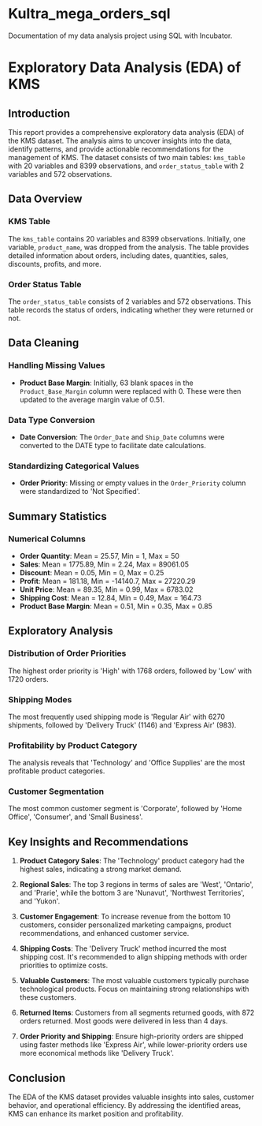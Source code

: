 # Kultra_mega_orders_sql
Documentation of my data analysis project using SQL with Incubator.

# Exploratory Data Analysis (EDA) of KMS

## Introduction

This report provides a comprehensive exploratory data analysis (EDA) of the KMS dataset. The analysis aims to uncover insights into the data, identify patterns, and provide actionable recommendations for the management of KMS. The dataset consists of two main tables: `kms_table` with 20 variables and 8399 observations, and `order_status_table` with 2 variables and 572 observations.

## Data Overview

### KMS Table

The `kms_table` contains 20 variables and 8399 observations. Initially, one variable, `product_name`, was dropped from the analysis. The table provides detailed information about orders, including dates, quantities, sales, discounts, profits, and more.

### Order Status Table

The `order_status_table` consists of 2 variables and 572 observations. This table records the status of orders, indicating whether they were returned or not.

## Data Cleaning

### Handling Missing Values

- **Product Base Margin**: Initially, 63 blank spaces in the `Product_Base_Margin` column were replaced with 0. These were then updated to the average margin value of 0.51.

### Data Type Conversion

- **Date Conversion**: The `Order_Date` and `Ship_Date` columns were converted to the DATE type to facilitate date calculations.

### Standardizing Categorical Values

- **Order Priority**: Missing or empty values in the `Order_Priority` column were standardized to 'Not Specified'.

## Summary Statistics

### Numerical Columns

- **Order Quantity**: Mean = 25.57, Min = 1, Max = 50
- **Sales**: Mean = 1775.89, Min = 2.24, Max = 89061.05
- **Discount**: Mean = 0.05, Min = 0, Max = 0.25
- **Profit**: Mean = 181.18, Min = -14140.7, Max = 27220.29
- **Unit Price**: Mean = 89.35, Min = 0.99, Max = 6783.02
- **Shipping Cost**: Mean = 12.84, Min = 0.49, Max = 164.73
- **Product Base Margin**: Mean = 0.51, Min = 0.35, Max = 0.85

## Exploratory Analysis

### Distribution of Order Priorities

The highest order priority is 'High' with 1768 orders, followed by 'Low' with 1720 orders.

### Shipping Modes

The most frequently used shipping mode is 'Regular Air' with 6270 shipments, followed by 'Delivery Truck' (1146) and 'Express Air' (983).

### Profitability by Product Category

The analysis reveals that 'Technology' and 'Office Supplies' are the most profitable product categories.

### Customer Segmentation

The most common customer segment is 'Corporate', followed by 'Home Office', 'Consumer', and 'Small Business'.

## Key Insights and Recommendations

1. **Product Category Sales**: The 'Technology' product category had the highest sales, indicating a strong market demand.

2. **Regional Sales**: The top 3 regions in terms of sales are 'West', 'Ontario', and 'Prarie', while the bottom 3 are 'Nunavut', 'Northwest Territories', and 'Yukon'.

3. **Customer Engagement**: To increase revenue from the bottom 10 customers, consider personalized marketing campaigns, product recommendations, and enhanced customer service.

4. **Shipping Costs**: The 'Delivery Truck' method incurred the most shipping cost. It's recommended to align shipping methods with order priorities to optimize costs.

5. **Valuable Customers**: The most valuable customers typically purchase technological products. Focus on maintaining strong relationships with these customers.

6. **Returned Items**: Customers from all segments returned goods, with 872 orders returned. Most goods were delivered in less than 4 days.

7. **Order Priority and Shipping**: Ensure high-priority orders are shipped using faster methods like 'Express Air', while lower-priority orders use more economical methods like 'Delivery Truck'.

## Conclusion

The EDA of the KMS dataset provides valuable insights into sales, customer behavior, and operational efficiency. By addressing the identified areas, KMS can enhance its market position and profitability.
